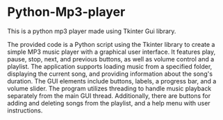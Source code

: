 # Python-Mp3-player

This is a python mp3 player made using Tkinter Gui library.


The provided code is a Python script using the Tkinter library to create a simple MP3 music player with a
graphical user interface. It features play, pause, stop, next, and previous buttons, as well as volume control and a playlist. 
The application supports loading music from a specified folder, displaying the current song, and providing information about the song's duration. 
The GUI elements include buttons, labels, a progress bar, and a volume slider. The program utilizes threading to handle music playback separately from the main GUI thread. 
Additionally, there are buttons for adding and deleting songs from the playlist, and a help menu with user instructions.







